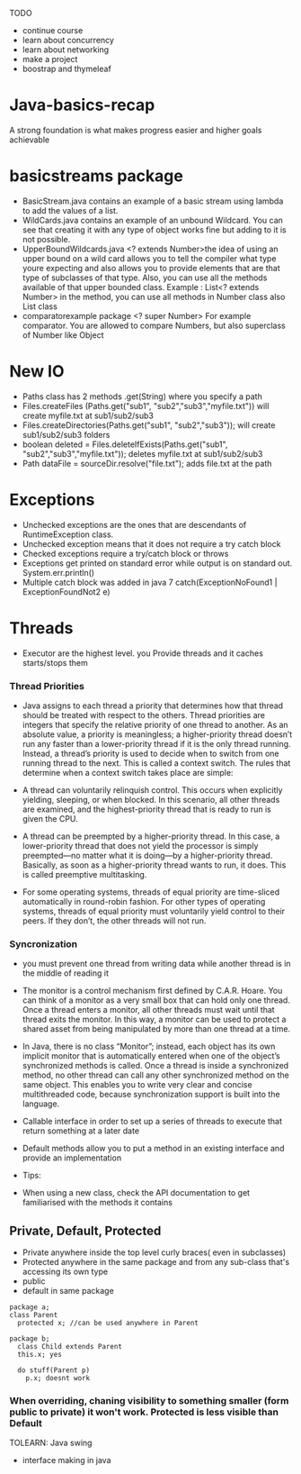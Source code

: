TODO
- continue course
- learn about concurrency
- learn about networking
- make a project
- boostrap and thymeleaf

# Java-basics-recap
A strong foundation is what makes progress easier and higher goals achievable

# basicstreams package
- BasicStream.java contains an example of a basic stream using lambda to add the values of a list. <understanded>
- WildCards.java contains an example of an unbound Wildcard. You can see that creating it with any type of object works fine but adding to it is not possible.
- UpperBoundWildcards.java <? extends Number>the idea of using an upper bound on a wild card allows you to tell the compiler what type youre expecting and also allows you to provide elements that are that type of subclasses of that type.
Also, you can use all the methods available of that upper bounded class. 
Example : 
List<? extends Number>
in the method, you can use all methods in Number class also List class
- comparatorexample package <? super Number> For example comparator. You are allowed to compare Numbers, but also superclass of Number like Object

# New IO
- Paths class has 2 methods .get(String) where you specify a path
- Files.createFiles (Paths.get("sub1", "sub2","sub3","myfile.txt")) will create myfile.txt at sub1/sub2/sub3
- Files.createDirectories(Paths.get("sub1", "sub2","sub3")); will create sub1/sub2/sub3 folders
- boolean deleted = Files.deleteIfExists(Paths.get("sub1", "sub2","sub3","myfile.txt")); deletes myfile.txt at sub1/sub2/sub3
- Path dataFile = sourceDir.resolve("file.txt"); adds file.txt at the path

# Exceptions
- Unchecked exceptions are the ones that are descendants of RuntimeException class. 
- Unchecked exception means that it does not require a try catch block
- Checked exceptions require a try/catch block or throws
- Exceptions get printed on standard error while output is on standard out. System.err.println()
- Multiple catch block was added in java 7  catch(ExceptionNoFound1 | ExceptionFoundNot2 e)


# Threads
- Executor are the highest level. you Provide threads and it caches starts/stops them

### Thread Priorities
- Java assigns to each thread a priority that determines how that thread should be treated with respect to the others. Thread priorities are integers that specify the relative priority of one thread to another. As an absolute value, a priority is meaningless; a higher-priority thread doesn’t run any faster than a lower-priority thread if it is the only thread running. Instead, a thread’s priority is used to decide when to switch from one running thread to the next. This is called a context switch. The rules that determine when a context switch takes place are simple:

- A thread can voluntarily relinquish control. This occurs when explicitly yielding, sleeping, or when blocked. In this scenario, all other threads are examined, and the highest-priority thread that is ready to run is given the CPU.

- A thread can be preempted by a higher-priority thread. In this case, a lower-priority thread that does not yield the processor is simply preempted—no matter what it is doing—by a higher-priority thread. Basically, as soon as a higher-priority thread wants to run, it does. This is called preemptive multitasking.

- For some operating systems, threads of equal priority are time-sliced automatically in round-robin fashion. For other types of operating systems, threads of equal priority must voluntarily yield control to their peers. If they don’t, the other threads will not run.

### Syncronization
- you must prevent one thread from writing data while another thread is in the middle of reading it
- The monitor is a control mechanism first defined by C.A.R. Hoare. You can think of a monitor as a very small box that can hold only one thread. Once a thread enters a monitor, all other threads must wait until that thread exits the monitor. In this way, a monitor can be used to protect a shared asset from being manipulated by more than one thread at a time.
- In Java, there is no class “Monitor”; instead, each object has its own implicit monitor that is automatically entered when one of the object’s synchronized methods is called. Once a thread is inside a synchronized method, no other thread can call any other synchronized method on the same object. This enables you to write very clear and concise multithreaded code, because synchronization support is built into the language.



- Callable interface in order to set up a series of threads to execute that return something at a later date

- Default methods allow you to put a method in an existing interface and provide an implementation

- Tips:
- When using a new class, check the API documentation to get familiarised with the methods it contains

## Private, Default, Protected

- Private anywhere inside the top level curly braces( even in subclasses)
- Protected anywhere in the same package and from any sub-class that's accessing its own type
- public
- default in same package

```
package a;
class Parent
  protected x; //can be used anywhere in Parent
  
package b;
  class Child extends Parent
  this.x; yes
  
  do stuff(Parent p)
    p.x; doesnt work
 ```
 
 ### When overriding, chaning visibility to something smaller (form public to private) it won't work. Protected is less visible than Default
 
TOLEARN: Java swing
 - interface making in java
